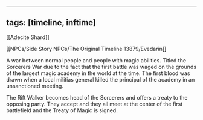 

---
tags: [timeline, inftime]
---


[[Adecite Shard]]

[[NPCs/Side Story NPCs/The Original Timeline 13879/Evedarin]]




<span 
	  class='ob-timelines' 
	  data-date='4326' 
	  data-title='Sorcerers War Begins' 
	  data-class='orange' 
	  data-img = 'Base Info Folder/Images/Main Story/Sorcerer_Wars.jpg' 
	  data-type='range' 
	  data-end='4326'> 
	A war between normal people and people with magic abilities. Titled the Sorcerers War due to the fact that the first battle was waged on the grounds of the largest magic academy in the world at the time. The first blood was drawn when a local militias general killed the principal of the academy in an unsanctioned meeting.
</span>


<span 
	  class='ob-timelines' 
	  data-date='7955' 
	  data-title='Sorcerers War Ends' 
	  data-class='orange' 
	  data-img = 'Base Info Folder/Images/Main Story/Treaty_Of_Magic.jpg' 
	  data-type='range' 
	  data-end='7955'> 
	The Rift Walker becomes head of the Sorcerers and offers a treaty to the opposing party. They accept and they all meet at the center of the first battlefield and the Treaty of Magic is signed.
</span>

